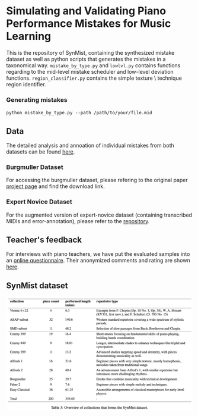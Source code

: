 # Simulating and Validating Piano Performance Mistakes for Music Learning

This is the repository of SynMist, containing the synthesized mistake dataset as well as python scripts that generates the mistakes in a taxonomical way. ```mistake_by_type.py``` and ```lowlvl.py``` contains functions regarding to the mid-level mistake scheduler and low-level deviation functions. ```region_classifier.py``` contains the simple texture \ technique region identifier. 


### Generating mistakes 
```
python mistake_by_type.py --path /path/to/your/file.mid
```


## Data
The detailed analysis and annoation of individual mistakes from both datasets can be found [here](https://docs.google.com/spreadsheets/d/1QzKa0k5GlVt60PsUCvdDk8LiBAyWKOlPuEQl1Yf1ujA/edit#gid=0). 

### Burgmuller Dataset
For accessing the burgmuller dataset, please refering to the original paper [project page](https://sites.google.com/view/ismir2023-conspicuous-error) and find the download link. 

### Expert Novice Dataset

For the augmented version of expert-novice dataset (containing transcribed MIDIs and error-annotation), please refer to the [repository](https://github.com/anusfoil/EN-augmented-data). 


## Teacher's feedback

For interviews with piano teachers, we have put the evaluated samples into an [online questionnaire](https://golisten.ucd.ie/task/acr-test/65e4d319552c347eae0081dd). Their anonymized comments and rating are shown [here](https://drive.google.com/file/d/1YDfxdbq4xlRTDwVIJQ4Yq2oC0ev7b3th/view?usp=sharing). 


## SynMist dataset
<!-- The synthetic mistake MIDI dataset can be found in ```SynMist``` folder.  -->

![plot](asset/symist_statistics.png)

